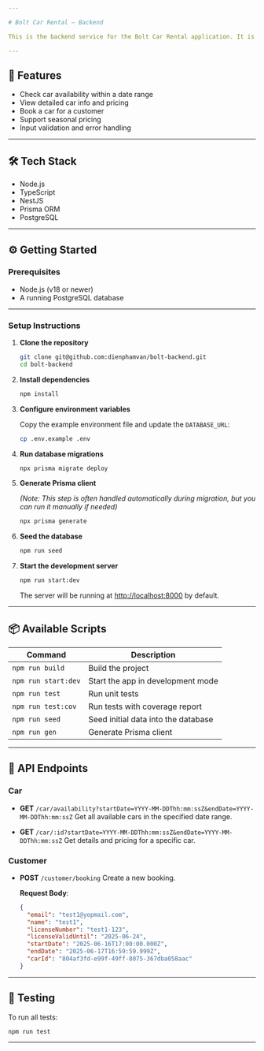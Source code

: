 ```yaml
---

# Bolt Car Rental – Backend

This is the backend service for the Bolt Car Rental application. It is built with [NestJS](https://nestjs.com/) and [Prisma ORM](https://www.prisma.io/), providing APIs to manage car availability, bookings, and customer data.

---
```


## 🚗 Features

* Check car availability within a date range
* View detailed car info and pricing
* Book a car for a customer
* Support seasonal pricing
* Input validation and error handling

---

## 🛠 Tech Stack

* Node.js
* TypeScript
* NestJS
* Prisma ORM
* PostgreSQL

---

## ⚙️ Getting Started

### Prerequisites

* Node.js (v18 or newer)
* A running PostgreSQL database

---

### Setup Instructions

1. **Clone the repository**

   ```bash
   git clone git@github.com:dienphamvan/bolt-backend.git
   cd bolt-backend
   ```

2. **Install dependencies**

   ```bash
   npm install
   ```

3. **Configure environment variables**

   Copy the example environment file and update the `DATABASE_URL`:

   ```bash
   cp .env.example .env
   ```

4. **Run database migrations**

   ```bash
   npx prisma migrate deploy
   ```

5. **Generate Prisma client**

   *(Note: This step is often handled automatically during migration, but you can run it manually if needed)*

   ```bash
   npx prisma generate
   ```

6. **Seed the database**

   ```bash
   npm run seed
   ```

7. **Start the development server**

   ```bash
   npm run start:dev
   ```

   The server will be running at [http://localhost:8000](http://localhost:8000) by default.

---

## 📦 Available Scripts

| Command             | Description                         |
| ------------------- | ----------------------------------- |
| `npm run build`     | Build the project                   |
| `npm run start:dev` | Start the app in development mode   |
| `npm run test`      | Run unit tests                      |
| `npm run test:cov`  | Run tests with coverage report      |
| `npm run seed`      | Seed initial data into the database |
| `npm run gen`       | Generate Prisma client              |

---

## 📘 API Endpoints

### Car

* **GET** `/car/availability?startDate=YYYY-MM-DDThh:mm:ssZ&endDate=YYYY-MM-DDThh:mm:ssZ`
  Get all available cars in the specified date range.

* **GET** `/car/:id?startDate=YYYY-MM-DDThh:mm:ssZ&endDate=YYYY-MM-DDThh:mm:ssZ`
  Get details and pricing for a specific car.

### Customer

* **POST** `/customer/booking`
  Create a new booking.

  **Request Body**:

  ```json
  {
    "email": "test1@yopmail.com",
    "name": "test1",
    "licenseNumber": "test1-123",
    "licenseValidUntil": "2025-06-24",
    "startDate": "2025-06-16T17:00:00.000Z",
    "endDate": "2025-06-17T16:59:59.999Z",
    "carId": "804af3fd-e99f-49ff-8075-367dba058aac"
  }
  ```

---

## 🧪 Testing

To run all tests:

```bash
npm run test
```

---
